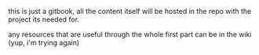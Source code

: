 this is just a gitbook, all the content itself will be hosted in the repo with the project its needed for.

any resources that are useful through the whole first part can be in the wiki (yup, i'm trying again)